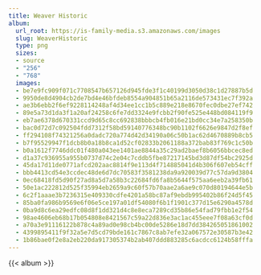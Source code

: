 ```yaml
---
title: Weaver Historic
album:
  url_root: https://is-family-media.s3.amazonaws.com/images
  slug: WeaverHistoric
  type: png
  sizes:
  - source
  - "256"
  - "768"
  images:
  - be7e9fc909f071c7708547b657126d945fde3f1c40199d3050d38c1d27887b5d
  - 9950de8d4904cb2de7bd4e46bfdeb8554a904851b65a2116de573431ec7f392a
  - ae3b6ebb2f6ef9228114248af4d34ee1cc1b5c889e218e8670fec0dbe27ef742
  - 89e5a73d1da3f1a20af24258c6fe7dd3324e9fcbb2f90fe525e448bd084119f9
  - eb7ae6378d670331ccd9d65c8cc692838bbbcb4fb016e21bd0cc34e7a258350b
  - bac0d72d7c092504fdd7312f58bd59140776348bc90b1102f6626e9847d2f8ef
  - ff294108f74321256a0dadc720a774d42d34190a06c50b1ac62d4670889b8cb5
  - b7f95529947f1dcb8b0a18b8ca1d52cf02833b2061188a372bab83f769c1c50b
  - b0a1612f7746ddc01f480a043ee1401ae8844a35c29ad2baef8b6056bbcec8ed
  - d1a37c936955a955b0737d74c2e04c7cddb5fbe87217145bd3d87df54bc2925d
  - 45da17d11de0771afcd202aac8814f9e113d4f714885041d4b306f607eb54cff
  - bbb4413cd54e3ccdec48de6d7dc70583f3581238da9a920039d77c57da9d3804
  - 0ec68418fd5d90f27ad8a5d7a58b3c22684fd6fa8b5644f575aa6eeb2a39fb61
  - 50e1ac222812d525f35994eb2659a9c60f57b70aae2a6ae9c070d80194644e5b
  - 6c2f1aaae3b7236315e409330cdfe4201a58bc87af9ebdb995402b86f24d5f45
  - 85ba0fa986b9569e6f06e5ce197a01df54080f6b1f1901c377d15e6290a4578d
  - 0ba9d8c6ea29edfc08d8f1dd321d4c8e8eca7289cd35b86e54fad79fbb1e2f54
  - 98ae4606eb68b17b054808e8421567c59a22d836e3ac1ac455eee7f08a63cf0d
  - a70a3e91116122b878c4a89ad0e98cb4bc00de5286e18d7dd384265051861002
  - 4399895411f9f32a5e7d5cd79bde161c7867c8ab7efe32a067572e30587b3e42
  - 1b86bae0f2e8a2eb220da917305374b2ab407ddd883285c6acdcc6124b58fffa
---
```

{{< album >}}
